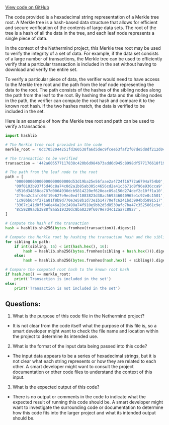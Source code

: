 [View code on GitHub](https://github.com/NethermindEth/nethermind/src/bench_precompiles/vectors/ripemd/proposed/input_param_scalar_168_gas_42.csv)

The code provided is a hexadecimal string representation of a Merkle tree root. A Merkle tree is a hash-based data structure that allows for efficient and secure verification of the contents of large data sets. The root of the tree is a hash of all the data in the tree, and each leaf node represents a single piece of data. 

In the context of the Nethermind project, this Merkle tree root may be used to verify the integrity of a set of data. For example, if the data set consists of a large number of transactions, the Merkle tree can be used to efficiently verify that a particular transaction is included in the set without having to download and verify the entire set. 

To verify a particular piece of data, the verifier would need to have access to the Merkle tree root and the path from the leaf node representing the data to the root. The path consists of the hashes of the sibling nodes along the path from the leaf to the root. By hashing the data and the sibling nodes in the path, the verifier can compute the root hash and compare it to the known root hash. If the two hashes match, the data is verified to be included in the set.

Here is an example of how the Merkle tree root and path can be used to verify a transaction:

```python
import hashlib

# The Merkle tree root provided in the code
merkle_root = '0dc7052044251fd360538fa6d5dec9fcee53faf2f07de5d8df212d04f968a0b6e038e59631dd1c65942b5208c76d00bdbf609d0288c0eb81aa557c18376daca6'

# The transaction to be verified
transaction = '442a605577117838c420b6d984b73add6d945c8998df577176618f1954730111e572937cf0c9f7b3298a11d18cd890cb419f732c766bc621a5eddb7c0a0ec231'

# The path from the leaf node to the root
path = [
    '000000000000000000000000d53d19ba25e56faae2a4724f16772a6794a754b0',
    '09f0103b937f5d46c8a74c0d2a1b85ab305c4656cd2a41c3671d8f96e936cca9',
    'd516d34858ca787d0064930dcb5814220ef620eac89a150d274def2c10ff1a10',
    '2f9ea2c2afc06f19e627e9ec0edf1083823d30ac569346040965e1c92e0c1501',
    '1c90bb6c4f271a81f8b9d770e3e58b1d73e1b14770efc6241bd3994bd5891517',
    '3367c141d0ff346e46a20c2498a74f910e9bb2d5d8530afc7ba47c3525861c9e',
    '8c59289a3b3888f8aa519320dc8ba0239f6079e7d4c12aa7c8827',
]

# Compute the hash of the transaction
hash = hashlib.sha256(bytes.fromhex(transaction)).digest()

# Compute the Merkle root by hashing the transaction hash and the sibling nodes in the path
for sibling in path:
    if int(sibling, 16) < int(hash.hex(), 16):
        hash = hashlib.sha256(bytes.fromhex(sibling + hash.hex())).digest()
    else:
        hash = hashlib.sha256(bytes.fromhex(hash.hex() + sibling)).digest()

# Compare the computed root hash to the known root hash
if hash.hex() == merkle_root:
    print('Transaction is included in the set')
else:
    print('Transaction is not included in the set')
```
## Questions: 
 1. What is the purpose of this code file in the Nethermind project?
- It is not clear from the code itself what the purpose of this file is, so a smart developer might want to check the file name and location within the project to determine its intended use.

2. What is the format of the input data being passed into this code?
- The input data appears to be a series of hexadecimal strings, but it is not clear what each string represents or how they are related to each other. A smart developer might want to consult the project documentation or other code files to understand the context of this input.

3. What is the expected output of this code?
- There is no output or comments in the code to indicate what the expected result of running this code should be. A smart developer might want to investigate the surrounding code or documentation to determine how this code fits into the larger project and what its intended output should be.